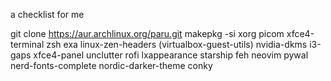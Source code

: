 a checklist for me

git clone https://aur.archlinux.org/paru.git
makepkg -si
xorg picom xfce4-terminal zsh exa linux-zen-headers (virtualbox-guest-utils) nvidia-dkms i3-gaps xfce4-panel 
unclutter rofi lxappearance starship feh neovim pywal nerd-fonts-complete nordic-darker-theme conky


